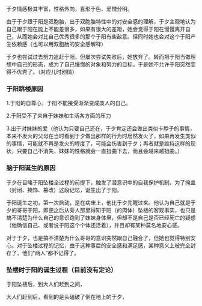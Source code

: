 于夕情感极其丰富，性格外向，喜形于色、爱憎分明。

由于于夕跟于阳是双胞胎，出于双胞胎特性中的对安全感的理解，于夕主观地认为自己跟于阳在能上不能差很多，如果有很大的差距，她会觉得于阳在慢慢离开自己，从而她会对比自己优秀很多的那个于阳有些敌意。但同时她也会对这个于阳产生依赖感（也可以用双胞胎的安全感解释）

于夕也尝试过去努力追赶于阳，但屡次尝试失败后，她放弃了。转而把于阳当做理想中自己的形态，成为了自己憧憬的对象和努力的目标。于是她不允许于阳突然变得不优秀了。（对应儿时剧情）



### 于阳跳楼原因

1.于阳的自尊心，于阳不能接受渐渐变成废人的自己。

2.于阳受不了来自于妹妹和生活各方面的压力

3.出于对妹妹的爱（他认为只要自己还在，于夕肯定还会做出类似卡脖子的事情，本来不发火的父母在当时看到于夕做出那样的行为时居然发火了，如果再发生类似的事情，可能就不再是发火的程度了，可能会伤害到于夕；再者就是维持这样的现状，只要自己不消失，妹妹的性格就会一直扭曲下去，而且会越来越扭曲。）

### 脑于阳诞生的原因

于夕在目睹于阳坠楼全过程的前提下，触发了潜意识中的自我保护机制，为了掩盖（封闭、掩饰、篡改）这段记忆，诞生出了于阳。

于阳诞生之初，第一次启动，是在病床上，他比于夕先醒过来。他认为自己就是于夕的哥哥于阳，即便之后从旁人那里得知于阳（的肉体）坠楼的客观事实，也只是搞不清楚为什么自己的意识跑到了妹妹身体里，但却不是自己是否已经死亡的疑惑（他确信自己、或者说于阳这个个体还活着），并且却有某种莫名地安心感。

对于于夕，也是搞不清楚为什么哥哥的意识突然跟自己融合了，但她也觉得特别安心。对于坠楼过程的记忆，由于这种事后的安全感和满足感，某种意义上被完全封存了，他们“两人”都不记得了。

### 坠楼时于阳的诞生过程（目前没有定论）

于阳坠楼后，到大人们赶到之间，

大人们赶到后，看到的是头磕破了倒在地上的于夕，

